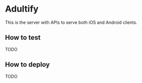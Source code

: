 # Adultify

This is the server with APIs to serve both iOS and Android clients.

## How to test
TODO

## How to deploy
TODO

